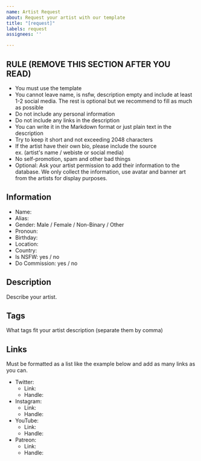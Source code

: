 ```yaml
---
name: Artist Request
about: Request your artist with our template
title: "[request]"
labels: request
assignees: ''

---
```


## RULE (REMOVE THIS SECTION AFTER YOU READ)
- You must use the template
- You cannot leave name, is nsfw, description empty and include at least 1-2 social media. The rest is optional but we recommend to fill as much as possible
- Do not include any personal information
- Do not include any links in the description
- You can write it in the Markdown format or just plain text in the description
- Try to keep it short and not exceeding 2048 characters
- If the artist have their own bio, please include the source  
  ex. (artist's name / webiste or social media)
- No self-promotion, spam and other bad things
- Optional: Ask your artist permission to add their information to the database. We only collect the information, use avatar and banner art from the artists for display purposes.

## Information

- Name:
- Alias:
- Gender: Male / Female / Non-Binary / Other
- Pronoun:
- Birthday:
- Location:
- Country:
- Is NSFW: yes / no
- Do Commission: yes / no

## Description

Describe your artist.

## Tags

What tags fit your artist description (separate them by comma)

## Links
Must be formatted as a list like the example below and add as many links as you can.
- Twitter:
  - Link:
  - Handle:
- Instagram:
  - Link:
  - Handle:
- YouTube:
  - Link:
  - Handle:
- Patreon:
  - Link:
  - Handle:
